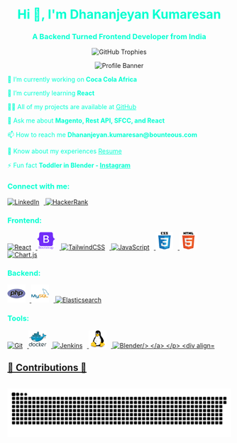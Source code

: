 <h1 align="center" style="color:#00FFD1">Hi 👋, I'm Dhananjeyan Kumaresan</h1>
<h3 align="center" style="color:#00FFD1;">A Backend Turned Frontend Developer from India</h3>

<p align="center">
  <img src="https://github-profile-trophy.vercel.app/?username=dhananjeyan-kumaresan&theme=onedark" alt="GitHub Trophies" />
</p>

<p align="center">
  <img src="https://github.com/Dhananjeyan-kumaresan/DhananjeyanAK/assets/125179740/3de32d69-925e-4902-a070-745fc05db3a4" alt="Profile Banner" />
</p>

<p align="left" style="color:#00FFD1;">🔭 I’m currently working on <strong>Coca Cola Africa</strong></p>
<p align="left" style="color:#00FFD1;">🌱 I’m currently learning <strong>React</strong></p>
<p align="left" style="color:#00FFD1;">👨‍💻 All of my projects are available at <a href="https://github.com/Dhananjeyan-kumaresan" style="color:#00FFD1;">GitHub</a></p>
<p align="left" style="color:#00FFD1;">💬 Ask me about <strong>Magento, Rest API, SFCC, and React</strong></p>
<p align="left" style="color:#00FFD1;">📫 How to reach me <strong>Dhananjeyan.kumaresan@bounteous.com</strong></p>
<p align="left" style="color:#00FFD1;">📄 Know about my experiences <a href="https://hs2solutions-my.sharepoint.com/personal/vignesh_paramasivam_bounteous_com/_layouts/15/onedrive.aspx?id=%2Fpersonal%2Fvignesh%5Fparamasivam%5Fbounteous%5Fcom%2FDocuments%2FResume%20Dump%2F2789%5FDHANANJEYAN%5FKUMARESAN%2Epdf&parent=%2Fpersonal%2Fvignesh%5Fparamasivam%5Fbounteous%5Fcom%2FDocuments%2FResume%20Dump" style="color:#00FFD1;">Resume</a></p>
<p align="left" style="color:#00FFD1;">⚡ Fun fact <strong>Toddler in Blender - <a href="https://www.instagram.com/tamilblends?igshid=MTYybjdlOXYwYTVjZg==" style="color:#00FFD1;">Instagram</a></strong></p>

<h3 align="left" style="color:#00FFD1;">Connect with me:</h3>
<p align="left">
  <a href="https://linkedin.com/in/dhananjeyan-ak" target="_blank">
    <img src="https://user-images.githubusercontent.com/74038190/235294012-0a55e343-37ad-4b0f-924f-c8431d9d2483.gif" alt="LinkedIn" height="30" width="30" style="margin-right:10px;" />
  </a>
  <a href="https://www.hackerrank.com/dhananjeyanak" target="_blank">
    <img src="https://raw.githubusercontent.com/rahuldkjain/github-profile-readme-generator/master/src/images/icons/Social/hackerrank.svg" alt="HackerRank" height="30" width="40" />
  </a>
</p>

<h3 align="left" style="color:#00FFD1;">Frontend:</h3>
<p align="left"> 
  <a href="https://reactjs.org/" target="_blank" rel="noreferrer"> 
    <img src="https://user-images.githubusercontent.com/74038190/212257467-871d32b7-e401-42e8-a166-fcfd7baa4c6b.gif" alt="React" width="40" height="40" style="margin-right:10px;"/> 
  </a> 
  <a href="https://getbootstrap.com" target="_blank" rel="noreferrer"> 
    <img src="https://raw.githubusercontent.com/devicons/devicon/master/icons/bootstrap/bootstrap-plain-wordmark.svg" alt="Bootstrap" width="40" height="40" style="margin-right:10px;"/> 
  </a> 
  <a href="https://tailwindcss.com/" target="_blank" rel="noreferrer"> 
    <img src="https://www.vectorlogo.zone/logos/tailwindcss/tailwindcss-icon.svg" alt="TailwindCSS" width="40" height="40" style="margin-right:10px;"/> 
  </a>
  <a href="https://developer.mozilla.org/en-US/docs/Web/JavaScript" target="_blank" rel="noreferrer"> 
    <img src="https://user-images.githubusercontent.com/74038190/212257454-16e3712e-945a-4ca2-b238-408ad0bf87e6.gif" alt="JavaScript" width="40" height="40" style="margin-right:10px;"/> 
  </a> 
  <a href="https://www.w3schools.com/css/" target="_blank" rel="noreferrer"> 
    <img src="https://raw.githubusercontent.com/devicons/devicon/master/icons/css3/css3-original-wordmark.svg" alt="CSS3" width="40" height="40" style="margin-right:10px;"/> 
  </a> 
  <a href="https://www.w3.org/html/" target="_blank" rel="noreferrer"> 
    <img src="https://raw.githubusercontent.com/devicons/devicon/master/icons/html5/html5-original-wordmark.svg" alt="HTML5" width="40" height="40" style="margin-right:10px;"/> 
  </a>
  <a href="https://www.chartjs.org" target="_blank" rel="noreferrer"> 
    <img src="https://www.chartjs.org/media/logo-title.svg" alt="Chart.js" width="40" height="40" style="margin-right:10px;"/> 
  </a>
</p>

<h3 align="left" style="color:#00FFD1;">Backend:</h3>
<p align="left"> 
  <a href="https://www.php.net" target="_blank" rel="noreferrer"> 
    <img src="https://raw.githubusercontent.com/devicons/devicon/master/icons/php/php-original.svg" alt="PHP" width="40" height="40" style="margin-right:10px;"/> 
  </a> 
  <a href="https://www.mysql.com/" target="_blank" rel="noreferrer"> 
    <img src="https://raw.githubusercontent.com/devicons/devicon/master/icons/mysql/mysql-original-wordmark.svg" alt="MySQL" width="40" height="40" style="margin-right:10px;"/> 
  </a> 
  <a href="https://www.elastic.co" target="_blank" rel="noreferrer"> 
    <img src="https://www.vectorlogo.zone/logos/elastic/elastic-icon.svg" alt="Elasticsearch" width="40" height="40" style="margin-right:10px;"/> 
  </a>
</p>

<h3 align="left" style="color:#00FFD1;">Tools:</h3>
<p align="left"> 
  <a href="https://git-scm.com/" target="_blank" rel="noreferrer"> 
    <img src="https://www.vectorlogo.zone/logos/git-scm/git-scm-icon.svg" alt="Git" width="40" height="40" style="margin-right:10px;"/> 
  </a> 
  <a href="https://www.docker.com/" target="_blank" rel="noreferrer"> 
    <img src="https://raw.githubusercontent.com/devicons/devicon/master/icons/docker/docker-original-wordmark.svg" alt="Docker" width="40" height="40" style="margin-right:10px;"/> 
  </a> 
  <a href="https://www.jenkins.io" target="_blank" rel="noreferrer"> 
    <img src="https://www.vectorlogo.zone/logos/jenkins/jenkins-icon.svg" alt="Jenkins" width="40" height="40" style="margin-right:10px;"/> 
  </a> 
  <a href="https://www.linux.org/" target="_blank" rel="noreferrer"> 
    <img src="https://raw.githubusercontent.com/devicons/devicon/master/icons/linux/linux-original.svg" alt="Linux" width="40" height="40" style="margin-right:10px;"/> 
  </a> 
  <a href="https://www.blender.org/" target="_blank" rel="noreferrer"> 
    <img src="https://download.blender.org/branding/community/blender_community_badge_white.svg" alt="Blender/>
  </a>
      </p>      
<div align="center">
  <h2>🐍 Contributions 🐍</h2>
  <br>
  <img alt="snake eating my contributions" src="https://raw.githubusercontent.com/Dhananjeyan-kumaresan/DhananjeyanAK/output/github-contribution-grid-snake.svg" />
  
  <br/><br/><br/>
</div>
